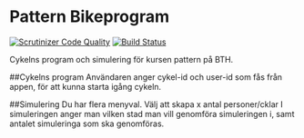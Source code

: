 # Pattern Bikeprogram
[![Scrutinizer Code Quality](https://scrutinizer-ci.com/g/freddyph/pattern-bikeprogram/badges/quality-score.png?b=main)](https://scrutinizer-ci.com/g/freddyph/pattern-bikeprogram/?branch=main)
[![Build Status](https://scrutinizer-ci.com/g/freddyph/pattern-bikeprogram/badges/build.png?b=main)](https://scrutinizer-ci.com/g/freddyph/pattern-bikeprogram/build-status/main)

Cykelns program och simulering för kursen pattern på BTH.

##Cykelns program
Användaren anger cykel-id och user-id som fås från appen, för att kunna starta igång cykeln.

##Simulering
Du har flera menyval.
Välj att skapa x antal personer/cklar
I simuleringen anger man vilken stad man vill genomföra simuleringen i, samt antalet simuleringa som ska genomföras.
